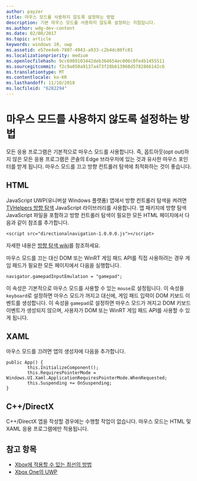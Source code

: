 ```yaml
---
author: payzer
title: 마우스 모드를 사용하지 않도록 설정하는 방법
description: 기본 마우스 모드를 사용하지 않도록 설정하는 지침입니다.
ms.author: wdg-dev-content
ms.date: 02/08/2017
ms.topic: article
keywords: windows 10, uwp
ms.assetid: e57ee4e6-7807-4943-a933-c2b4dc80fc01
ms.localizationpriority: medium
ms.openlocfilehash: 9cc6989103442deb364654ec006c0fe4b1455511
ms.sourcegitcommit: f2c9a050a9137a473f28b613968d5782866142c6
ms.translationtype: MT
ms.contentlocale: ko-KR
ms.lasthandoff: 11/10/2018
ms.locfileid: "6282294"
---
```

# <a name="how-to-disable-mouse-mode"></a>마우스 모드를 사용하지 않도록 설정하는 방법
모든 응용 프로그램은 기본적으로 마우스 모드를 사용합니다. 즉, 옵트아웃(opt out)하지 않은 모든 응용 프로그램은 콘솔의 Edge 브라우저에 있는 것과 유사한 마우스 포인터를 받게 됩니다. 마우스 모드를 끄고 방향 컨트롤러 탐색에 최적화하는 것이 좋습니다.   
   
## <a name="html"></a>HTML   
JavaScript UWP(유니버설 Windows 플랫폼) 앱에서 방향 컨트롤러 탐색을 켜려면 [TVHelpers 방향 탐색](https://github.com/Microsoft/TVHelpers/wiki/Using-DirectionalNavigation) JavaScript 라이브러리를 사용합니다. 앱 패키지에 방향 탐색 JavaScript 파일을 포함하고 방향 컨트롤러 탐색이 필요한 모든 HTML 페이지에서 다음과 같이 참조를 추가합니다.

```code
<script src="directionalnavigation-1.0.0.0.js"></script>
```
자세한 내용은 [방향 탐색 wiki](https://github.com/Microsoft/TVHelpers/wiki/Using-DirectionalNavigation)를 참조하세요.

마우스 모드를 끄는 대신 DOM 또는 WinRT 게임 패드 API를 직접 사용하려는 경우 게임 패드가 필요한 모든 페이지에서 다음을 실행합니다. 
   
```code
navigator.gamepadInputEmulation = "gamepad";
```   

   이 속성은 기본적으로 마우스 모드를 사용할 수 있는 `mouse`로 설정됩니다. 이 속성을 `keyboard`로 설정하면 마우스 모드가 꺼지고 대신에, 게임 패드 입력이 DOM 키보드 이벤트를 생성합니다. 이 속성을 `gamepad`로 설정하면 마우스 모드가 꺼지고 DOM 키보드 이벤트가 생성되지 않으며, 사용자가 DOM 또는 WinRT 게임 패드 API를 사용할 수 있게 됩니다.

## <a name="xaml"></a>XAML    
마우스 모드를 끄려면 앱의 생성자에 다음을 추가합니다.   
   
```code
public App() {
        this.InitializeComponent();
        this.RequiresPointerMode = Windows.UI.Xaml.ApplicationRequiresPointerMode.WhenRequested;
        this.Suspending += OnSuspending;
}
```

## <a name="cdirectx"></a>C++/DirectX   
C++/DirectX 앱을 작성할 경우에는 수행할 작업이 없습니다. 마우스 모드는 HTML 및 XAML 응용 프로그램에만 적용됩니다.

## <a name="see-also"></a>참고 항목
- [Xbox에 적용할 수 있는 최선의 방법](tailoring-for-xbox.md)
- [Xbox One의 UWP](index.md)

